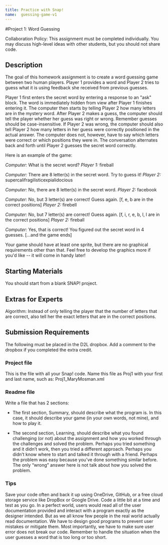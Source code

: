 ```yaml
---
title: Practice with Snap!
name:  guessing-game-v1
---
```


#Project 1: Word Guessing

Collaboration Policy: This assignment must be completed individually.  You may discuss high-level ideas with other students, but you should not share code.

## Description
The goal of this homework assignment is to create a word guessing game between two human players.  Player 1 provides a word and Player 2 tries to guess what it is using feedback she received from previous guesses.

Player 1 first enters the secret word by entering a response to an "ask" block.  The word is immediately hidden from view after Player 1 finishes entering it.  The computer then starts by telling Player 2 how many letters are in the mystery word.  After Player 2 makes a guess, the computer should tell the player whether her guess was right or wrong. Remember guesses should be case-insensitive.  If Player 2 was wrong, the computer should also tell Player 2 how many letters in her guess were correctly positioned in the actual answer.  The computer does not, however, have to say which letters were correct or which positions they were in. The conversation alternates back and forth until Player 2 guesses the secret word correctly.  

Here is an example of the game:

*Computer:* What is the secret word?
*Player 1:* fireball

*Computer:* There are 8 letter(s) in the secret word. Try to guess it!
*Player 2:* supercalifragilisticexpialidocious

*Computer:* No, there are 8 letter(s) in the secret word.
*Player 2:* facebook

*Computer:* No, but 3 letter(s) are correct!  Guess again.
[f, e, b are in the correct positions]
*Player 2:* firebell

*Computer:* No, but 7 letter(s) are correct!  Guess again.
[f, i, r, e, b, l, l are in the correct positions]
*Player 2:* fireball

*Computer:* Yes, that is correct! You figured out the secret word in 4 guesses.
[...and the game ends]

Your game should have at least one sprite, but there are no graphical requirements other than that.  Feel free to develop the graphics more if you'd like -- it will come in handy later!


## Starting Materials
You should start from a blank SNAP! project.

## Extras for Experts
Algorithm: Instead of only telling the player that the number of letters that are correct, also tell her the exact letters that are in the correct positions.

## Submission Requirements
The following must be placed in the D2L dropbox.  Add a comment to the dropbox if you completed the extra credit.

### Project file
This is the file with all your Snap! code.  Name this file as Proj1 with your first and last name, such as:  Proj1_MaryMosman.xml  

### Readme file
Write a file that has 2 sections:

- The first section, Summary, should describe what the program is.  In this case, it should describe your game (in your own words, not mine), and how to play it.

- The second section, Learning, should describe what you found challenging (or not) about the assignment and how you worked through the challenges and solved the problem.  Perhaps you tried something and it didn’t work, then you tried a different approach.  Perhaps you didn’t know where to start and talked it through with a friend.  Perhaps the problem was easy because you’ve done something similar before.  The only “wrong” answer here is not talk about how you solved the problem.

### Tips
Save your code often and back it up using OneDrive, GitHub, or a free cloud storage service like DropBox or Google Drive.
Code a little bit at a time and test as you go.
In a perfect world, users would read all of the user documentation provided and interact with a program exactly as the designer intended.  But as we all know few people in the real world actually read documentation.  We have to design good programs to prevent user mistakes or mitigate them.  Most importantly, we have to make sure user error does not break our code.  Remember to handle the situation when the user guesses a word that is too long or too short.

